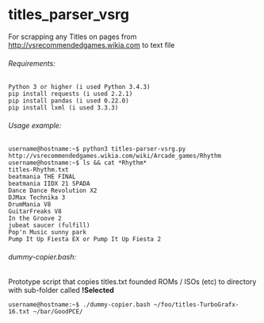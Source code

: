 # titles_parser_vsrg
For scrapping any Titles on pages from http://vsrecommendedgames.wikia.com to text file

###### Requirements:
```
Python 3 or higher (i used Python 3.4.3)
pip install requests (i used 2.2.1)
pip install pandas (i used 0.22.0)
pip install lxml (i used 3.3.3)
```

###### Usage example:
```
username@hostname:~$ python3 titles-parser-vsrg.py http://vsrecommendedgames.wikia.com/wiki/Arcade_games/Rhythm
username@hostname:~$ ls && cat *Rhythm*
titles-Rhythm.txt
beatmania THE FINAL
beatmania IIDX 21 SPADA
Dance Dance Revolution X2
DJMax Technika 3
DrumMania V8
GuitarFreaks V8
In the Groove 2
jubeat saucer (fulfill)
Pop'n Music sunny park
Pump It Up Fiesta EX or Pump It Up Fiesta 2
```

###### dummy-copier.bash:
Prototype script that copies titles.txt founded ROMs / ISOs (etc) to directory with sub-folder called **!Selected**
```
username@hostname:~$ ./dummy-copier.bash ~/foo/titles-TurboGrafx-16.txt ~/bar/GoodPCE/
```
